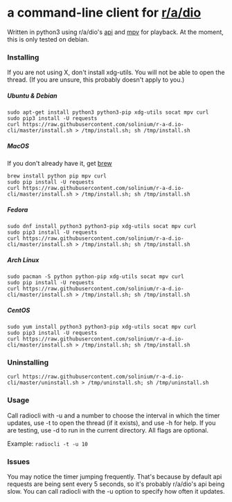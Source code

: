 # **a command-line client for [r/a/dio](https://r-a-d.io)** 

Written in python3 using r/a/dio's [api](https://r-a-d.io/api) and [mpv](https://mpv.io) for playback.
At the moment, this is only tested on debian.
### Installing

If you are not using X, don't install xdg-utils. You will not be able to open the thread. (If you are unsure, this probably doesn't apply to you.)

##### Ubuntu & Debian
```
sudo apt-get install python3 python3-pip xdg-utils socat mpv curl
sudo pip3 install -U requests
curl https://raw.githubusercontent.com/solinium/r-a-d.io-cli/master/install.sh > /tmp/install.sh; sh /tmp/install.sh
```

##### MacOS
If you don't already have it, get [brew](https://brew.sh)
```
brew install python pip mpv curl
sudo pip install -U requests
curl https://raw.githubusercontent.com/solinium/r-a-d.io-cli/master/install.sh > /tmp/install.sh; sh /tmp/install.sh
```
##### Fedora
```
sudo dnf install python3 python3-pip xdg-utils socat mpv curl
sudo pip3 install -U requests
curl https://raw.githubusercontent.com/solinium/r-a-d.io-cli/master/install.sh > /tmp/install.sh; sh /tmp/install.sh
```

##### Arch Linux
```
sudo pacman -S python python-pip xdg-utils socat mpv curl
sudo pip install -U requests
curl https://raw.githubusercontent.com/solinium/r-a-d.io-cli/master/install.sh > /tmp/install.sh; sh /tmp/install.sh
```

##### CentOS
```
sudo yum install python3 python3-pip xdg-utils socat mpv curl
sudo pip3 install -U requests
curl https://raw.githubusercontent.com/solinium/r-a-d.io-cli/master/install.sh > /tmp/install.sh; sh /tmp/install.sh
```

### Uninstalling
```
curl https://raw.githubusercontent.com/solinium/r-a-d.io-cli/master/uninstall.sh > /tmp/uninstall.sh; sh /tmp/uninstall.sh
```

### Usage
Call radiocli with -u and a number to choose the interval in which the timer updates, use -t to open the thread (if it exists), and use -h for help. If you are testing, use -d to run in the current directory. All flags are optional.

Example:
`radiocli -t -u 10`

### Issues
You may notice the timer jumping frequently. That's because by default api requests are being sent every 5 seconds, so it's probably r/a/dio's api being slow. You can call radiocli with the -u option to specify how often it updates.